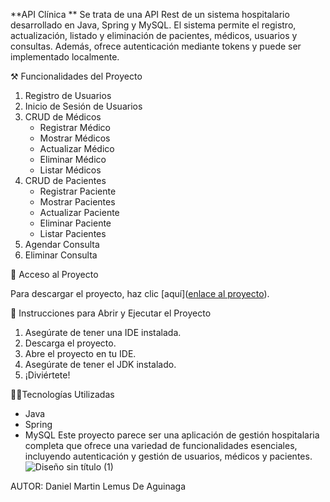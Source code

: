 
**API Clínica **
Se trata de una API Rest de un sistema hospitalario desarrollado en Java, Spring y MySQL. El sistema permite el registro, actualización, listado y eliminación de pacientes, médicos, usuarios y consultas. Además, ofrece autenticación mediante tokens y puede ser implementado localmente.

⚒️ Funcionalidades del Proyecto

1. Registro de Usuarios
2. Inicio de Sesión de Usuarios
3. CRUD de Médicos
   - Registrar Médico
   - Mostrar Médicos
   - Actualizar Médico
   - Eliminar Médico
   - Listar Médicos
4. CRUD de Pacientes
   - Registrar Paciente
   - Mostrar Pacientes
   - Actualizar Paciente
   - Eliminar Paciente
   - Listar Pacientes
5. Agendar Consulta
6. Eliminar Consulta

📂 Acceso al Proyecto

Para descargar el proyecto, haz clic [aquí]([enlace al proyecto](https://github.com/Engineer-Lemus/ApiRestClinica/archive/refs/heads/master.zip)).

📜 Instrucciones para Abrir y Ejecutar el Proyecto

1. Asegúrate de tener una IDE instalada.
2. Descarga el proyecto.
3. Abre el proyecto en tu IDE.
4. Asegúrate de tener el JDK instalado.
5. ¡Diviértete!

👨‍💻Tecnologías Utilizadas

-	Java
-	Spring
-	MySQL
Este proyecto parece ser una aplicación de gestión hospitalaria completa que ofrece una variedad de funcionalidades esenciales, incluyendo autenticación y gestión de usuarios, médicos y pacientes.
![Diseño sin título (1)](https://github.com/Engineer-Lemus/ApiRestClinica/assets/125107773/a311bb03-82a2-49a2-95dd-2cd0f1b24c58)

AUTOR:  Daniel Martin Lemus De Aguinaga

